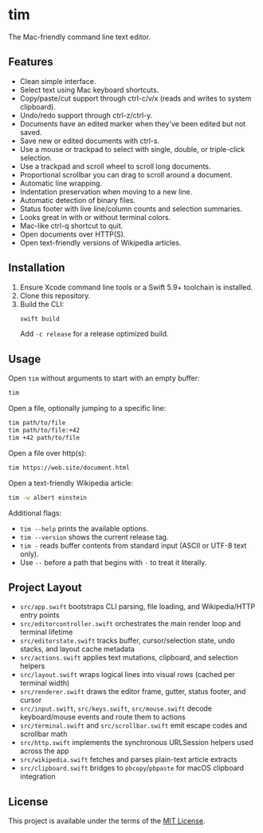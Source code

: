 # tim

The Mac-friendly command line text editor.

## Features
- Clean simple interface.
- Select text using Mac keyboard shortcuts.
- Copy/paste/cut support through ctrl-c/v/x (reads and writes to system clipboard).
- Undo/redo support through ctrl-z/ctrl-y.
- Documents have an edited marker when they've been edited but not saved.
- Save new or edited documents with ctrl-s.
- Use a mouse or trackpad to select with single, double, or triple-click selection.
- Use a trackpad and scroll wheel to scroll long documents.
- Proportional scrollbar you can drag to scroll around a document.
- Automatic line wrapping.
- Indentation preservation when moving to a new line.
- Automatic detection of binary files.
- Status footer with live line/column counts and selection summaries.
- Looks great in with or without terminal colors.
- Mac-like ctrl-q shortcut to quit.
- Open documents over HTTP(S).
- Open text-friendly versions of Wikipedia articles.

## Installation
1. Ensure Xcode command line tools or a Swift 5.9+ toolchain is installed.
2. Clone this repository.
3. Build the CLI:
   ```sh
   swift build
   ```
   Add `-c release` for a release optimized build.

## Usage
Open `tim` without arguments to start with an empty buffer:
```sh
tim
```

Open a file, optionally jumping to a specific line:
```sh
tim path/to/file
tim path/to/file:+42
tim +42 path/to/file
```

Open a file over http(s):
```sh
tim https://web.site/document.html
```

Open a text-friendly Wikipedia article:
```sh
tim -w albert einstein
```

Additional flags:
- `tim --help` prints the available options.
- `tim --version` shows the current release tag.
- `tim -` reads buffer contents from standard input (ASCII or UTF-8 text only).
- Use `--` before a path that begins with `-` to treat it literally.

## Project Layout
- `src/app.swift` bootstraps CLI parsing, file loading, and Wikipedia/HTTP entry points
- `src/editorcontroller.swift` orchestrates the main render loop and terminal lifetime
- `src/editorstate.swift` tracks buffer, cursor/selection state, undo stacks, and layout cache metadata
- `src/actions.swift` applies text mutations, clipboard, and selection helpers
- `src/layout.swift` wraps logical lines into visual rows (cached per terminal width)
- `src/renderer.swift` draws the editor frame, gutter, status footer, and cursor
- `src/input.swift`, `src/keys.swift`, `src/mouse.swift` decode keyboard/mouse events and route them to actions
- `src/terminal.swift` and `src/scrollbar.swift` emit escape codes and scrollbar math
- `src/http.swift` implements the synchronous URLSession helpers used across the app
- `src/wikipedia.swift` fetches and parses plain-text article extracts
- `src/clipboard.swift` bridges to `pbcopy`/`pbpaste` for macOS clipboard integration

## License
This project is available under the terms of the [MIT License](LICENSE).
